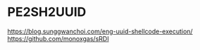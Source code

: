 # PE2SH2UUID
https://blog.sunggwanchoi.com/eng-uuid-shellcode-execution/  
https://github.com/monoxgas/sRDI
